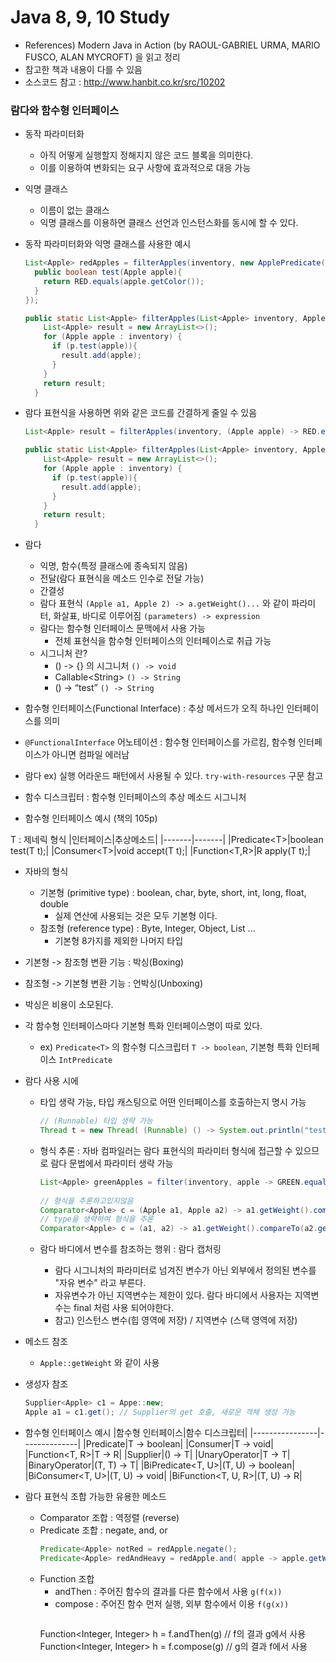 # Java 8, 9, 10 Study
- References) Modern Java in Action (by RAOUL-GABRIEL URMA, MARIO FUSCO, ALAN MYCROFT) 을 읽고 정리
- 참고한 책과 내용이 다를 수 있음
- 소스코드 참고 : http://www.hanbit.co.kr/src/10202

### 람다와 함수형 인터페이스

- 동작 파라미터화
  - 아직 어떻게 실행할지 정해지지 않은 코드 블록을 의미한다.
  - 이를 이용하여 변화되는 요구 사항에 효과적으로 대응 가능

- 익명 클래스
  - 이름이 없는 클래스
  - 익명 클래스를 이용하면 클래스 선언과 인스턴스화를 동시에 할 수 있다.

- 동작 파라미터화와 익명 클래스를 사용한 예시
  ```java
  List<Apple> redApples = filterApples(inventory, new ApplePredicate() {
    public boolean test(Apple apple){
      return RED.equals(apple.getColor());
    }
  });

  public static List<Apple> filterApples(List<Apple> inventory, ApplePredicate p) {
      List<Apple> result = new ArrayList<>();
      for (Apple apple : inventory) {
        if (p.test(apple)){
          result.add(apple);
        }
      }
      return result;
    }
  ```
  
- 람다 표현식을 사용하면 위와 같은 코드를 간결하게 줄일 수 있음
  ```java
  List<Apple> result = filterApples(inventory, (Apple apple) -> RED.equals(apple.getColor()));

  public static List<Apple> filterApples(List<Apple> inventory, ApplePredicate p) {
      List<Apple> result = new ArrayList<>();
      for (Apple apple : inventory) {
        if (p.test(apple)){
          result.add(apple);
        }
      }
      return result;
    }
  ```

- 람다
  - 익명, 함수(특정 클래스에 종속되지 않음)
  - 전달(람다 표현식을 메소드 인수로 전달 가능)
  - 간결성
  - 람다 표현식 ```(Apple a1, Apple 2) -> a.getWeight()...``` 와 같이 파라미터, 화살표, 바디로 이루어짐 ```(parameters) -> expression```
  - 람다는 함수형 인터페이스 문맥에서 사용 가능
    - 전체 표현식을 함수형 인터페이스의 인터페이스로 취급 가능
  - 시그니처 란?
    - () -> {} 의 시그니처 ```() -> void```
    - Callable\<String\> ```() -> String```
    - () -> “test” ```() -> String```

- 함수형 인터페이스(Functional Interface) : 추상 메서드가 오직 하나인 인터페이스를 의미

- ```@FunctionalInterface``` 어노테이션 : 함수형 인터페이스를 가르킴, 함수형 인터페이스가 아니면 컴파일 에러남

- 람다 ex) 실행 어라운드 패턴에서 사용될 수 있다. ```try-with-resources``` 구문 참고

- 함수 디스크립터 : 함수형 인터페이스의 추상 메소드 시그니처

- 함수형 인터페이스 예시 (책의 105p)

T : 제네릭 형식
|인터페이스|추상메소드|
|-------|-------|
|Predicate\<T\>|boolean test(T t);|
|Consumer\<T\>|void accept(T t);|
|Function\<T,R\>|R apply(T t);|

- 자바의 형식
  - 기본형 (primitive type) : boolean, char, byte, short, int, long, float, double
    - 실제 연산에 사용되는 것은 모두 기본형 이다.
  - 참조형 (reference type) : Byte, Integer, Object, List ...
    - 기본형 8가지를 제외한 나머지 타입

- 기본형 -> 참조형 변환 기능 : 박싱(Boxing)
- 참조형 -> 기본형 변환 기능 : 언박싱(Unboxing)
- 박싱은 비용이 소모된다.

- 각 함수형 인터페이스마다 기본형 특화 인터페이스명이 따로 있다.
  - ex) ```Predicate<T>``` 의 함수형 디스크립터 ```T -> boolean```, 기본형 특화 인터페이스 ```IntPredicate```
 
- 람다 사용 시에
  - 타입 생략 가능, 타입 캐스팅으로 어떤 인터페이스를 호출하는지 명시 가능
    ```java
    // (Runnable) 타입 생략 가능
    Thread t = new Thread( (Runnable) () -> System.out.println("test") );
    ```

  - 형식 추론 : 자바 컴파일러는 람다 표현식의 파라미터 형식에 접근할 수 있으므로 람다 문법에서 파라미터 생략 가능
    ```java
    List<Apple> greenApples = filter(inventory, apple -> GREEN.equals(apple.getColor()));
 
    // 형식을 추론하고있지않음
    Comparator<Apple> c = (Apple a1, Apple a2) -> a1.getWeight().compareTo(a2.getWeight());
    // type을 생략하여 형식을 추론
    Comparator<Apple> c = (a1, a2) -> a1.getWeight().compareTo(a2.getWeight());
    ```
    
  - 람다 바디에서 변수를 참조하는 행위 : 람다 캡처링
    - 람다 시그니처의 파라미터로 넘겨진 변수가 아닌 외부에서 정의된 변수를 "자유 변수" 라고 부른다.
    - 자유변수가 아닌 지역변수는 제한이 있다. 람다 바디에서 사용자는 지역변수는 final 처럼 사용 되어야한다.
    - 참고) 인스턴스 변수(힙 영역에 저장) / 지역변수 (스택 영역에 저장)

- 메소드 참조
    - ```Apple::getWeight``` 와 같이 사용
  
- 생성자 참조
  ```java
  Supplier<Apple> c1 = Appe::new;
  Apple a1 = c1.get(); // Supplier의 get 호출, 새로운 객체 생성 가능
  ```

- 함수형 인터페이스 예시
  |함수형 인터페이스|함수 디스크립터|
  |----------------|--------------|
  |Predicate<T>|T -> boolean|
  |Consumer<T>|T -> void|
  |Function<T, R>|T -> R|
  |Supplier<T>|() -> T|
  |UnaryOperator<T>|T -> T|
  |BinaryOperator<T>|(T, T) -> T|
  |BiPredicate<T, U>|(T, U) -> boolean|
  |BiConsumer<T, U>|(T, U) -> void|
  |BiFunction<T, U, R>|(T, U) -> R|

- 람다 표현식 조합 가능한 유용한 메소드
  - Comparator 조합 : 역정렬 (reverse)
  - Predicate 조합 : negate, and, or
    ```java
    Predicate<Apple> notRed = redApple.negate();
    Predicate<Apple> redAndHeavy = redApple.and( apple -> apple.getWeight > 150 );
    ```
  - Function 조합
    - andThen : 주어진 함수의 결과를 다른 함수에서 사용 ```g(f(x))```
    - compose : 주어진 함수 먼저 실행, 외부 함수에서 이용 ```f(g(x))```
      ```java
     Function<Integer, Integer> h = f.andThen(g) // f의 결과 g에서 사용
     Function<Integer, Integer> h = f.compose(g) // g의 결과 f에서 사용
      ```













